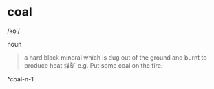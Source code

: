 # coal

/kol/

noun

>a hard black mineral which is dug out of the ground and burnt to produce heat
>煤矿
>e.g. Put some coal on the fire.

^coal-n-1
